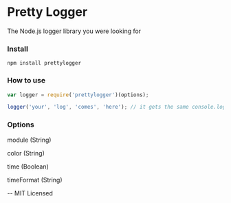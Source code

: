 # Pretty Logger

The Node.js logger library you were looking for

### Install

`npm install prettylogger`


### How to use

```javascript
var logger = require('prettylogger')(options);

logger('your', 'log', 'comes', 'here'); // it gets the same console.log's arguments
```

### Options

module (String)

color (String)

time (Boolean)

timeFormat (String)

--
MIT Licensed
